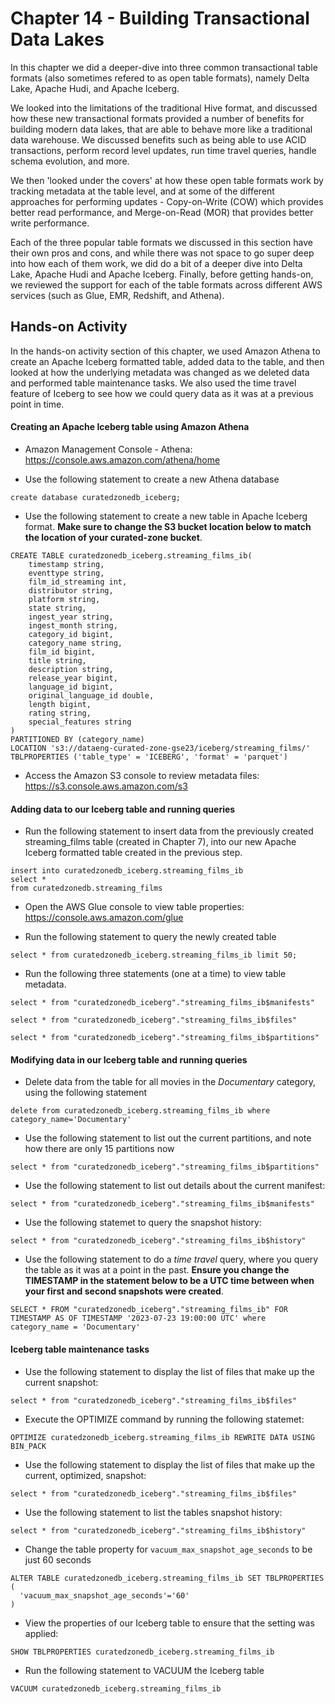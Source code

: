 # Chapter 14 - Building Transactional Data Lakes

In this chapter we did a deeper-dive into three common transactional table formats (also sometimes refered to as open table formats), namely Delta
Lake, Apache Hudi, and Apache Iceberg. 

We looked into the limitations of the traditional Hive format, and discussed how these new transactional formats provided a number of benefits for
building modern data lakes, that are able to behave more like a traditional data warehouse. We discussed benefits such as being able to use
ACID transactions, perform record level updates, run time travel queries, handle schema evolution, and more. 

We then 'looked under the covers' at how these open table formats work by tracking metadata at the table level, and at some of the different
approaches for performing updates - Copy-on-Write (COW) which provides better read performance, and Merge-on-Read (MOR) that provides better
write performance. 

Each of the three popular table formats we discussed in this section have their own pros and cons, and while there was not space to go super
deep into how each of them work, we did do a bit of a deeper dive into Delta Lake, Apache Hudi and Apache Iceberg. Finally, before getting hands-on,
we reviewed the support for each of the table formats across different AWS services (such as Glue, EMR, Redshift, and Athena). 

## Hands-on Activity
In the hands-on activity section of this chapter, we used Amazon Athena to create an Apache Iceberg formatted table, added data to the table,
and then looked at how the underlying metadata was changed as we deleted data and performed table maintenance tasks. We also used the time travel
feature of Iceberg to see how we could query data as it was at a previous point in time. 

#### Creating an Apache Iceberg table using Amazon Athena

- Amazon Management Console - Athena: https://console.aws.amazon.com/athena/home

- Use the following statement to create a new Athena database
```
create database curatedzonedb_iceberg;
```

- Use the following statement to create a new table in Apache Iceberg format. **Make sure to change the S3 bucket location below to
match the location of your curated-zone bucket**.
```
CREATE TABLE curatedzonedb_iceberg.streaming_films_ib(
	timestamp string,
	eventtype string,
	film_id_streaming int,
	distributor string,
	platform string,
	state string,
	ingest_year string,
	ingest_month string,
	category_id bigint,
	category_name string,
	film_id bigint,
	title string,
	description string,
	release_year bigint,
	language_id bigint,
	original_language_id double,
	length bigint,
	rating string,
	special_features string
)
PARTITIONED BY (category_name)
LOCATION 's3://dataeng-curated-zone-gse23/iceberg/streaming_films/'
TBLPROPERTIES ('table_type' = 'ICEBERG', 'format' = 'parquet')
```

- Access the Amazon S3 console to review metadata files: https://s3.console.aws.amazon.com/s3

#### Adding data to our Iceberg table and running queries

- Run the following statement to insert data from the previously created streaming_films table (created in Chapter 7), into our new
Apache Iceberg formatted table created in the previous step.
```
insert into curatedzonedb_iceberg.streaming_films_ib
select *
from curatedzonedb.streaming_films
```

- Open the AWS Glue console to view table properties: https://console.aws.amazon.com/glue

- Run the following statement to query the newly created table
```
select * from curatedzonedb_iceberg.streaming_films_ib limit 50;
```

- Run the following three statements (one at a time) to view table metadata.
```
select * from "curatedzonedb_iceberg"."streaming_films_ib$manifests"
```

```
select * from "curatedzonedb_iceberg"."streaming_films_ib$files"
```

```
select * from "curatedzonedb_iceberg"."streaming_films_ib$partitions"
```

#### Modifying data in our Iceberg table and running queries

- Delete data from the table for all movies in the *Documentary* category, using the following statement
```
delete from curatedzonedb_iceberg.streaming_films_ib where category_name='Documentary'
```

- Use the following statement to list out the current partitions, and note how there are only 15 partitions now
```
select * from "curatedzonedb_iceberg"."streaming_films_ib$partitions"
```

- Use the following statement to list out details about the current manifest:
```
select * from "curatedzonedb_iceberg"."streaming_films_ib$manifests"
```
- Use the following statemet to query the snapshot history:

```
select * from "curatedzonedb_iceberg"."streaming_films_ib$history"
```

- Use the following statement to do a *time travel* query, where you query the table as it was at a point in the past. **Ensure you change the
TIMESTAMP in the statement below to be a UTC time between when your first and second snapshots were created**. 
```
SELECT * FROM "curatedzonedb_iceberg"."streaming_films_ib" FOR TIMESTAMP AS OF TIMESTAMP '2023-07-23 19:00:00 UTC' where category_name = 'Documentary'
```

#### Iceberg table maintenance tasks

- Use the following statement to display the list of files that make up the current snapshot:
```
select * from "curatedzonedb_iceberg"."streaming_films_ib$files"
```

- Execute the OPTIMIZE command by running the following statemet:
```
OPTIMIZE curatedzonedb_iceberg.streaming_films_ib REWRITE DATA USING BIN_PACK
```

- Use the following statement to display the list of files that make up the current, optimized, snapshot:
```
select * from "curatedzonedb_iceberg"."streaming_films_ib$files"
```

- Use the following statement to list the tables snapshot history:
```
select * from "curatedzonedb_iceberg"."streaming_films_ib$history"
```

- Change the table property for `vacuum_max_snapshot_age_seconds` to be just 60 seconds

```
ALTER TABLE curatedzonedb_iceberg.streaming_films_ib SET TBLPROPERTIES (
  'vacuum_max_snapshot_age_seconds'='60'
)
```

- View the properties of our Iceberg table to ensure that the setting was applied:

```
SHOW TBLPROPERTIES curatedzonedb_iceberg.streaming_films_ib
```

- Run the following statement to VACUUM the Iceberg table

```
VACUUM curatedzonedb_iceberg.streaming_films_ib
```









